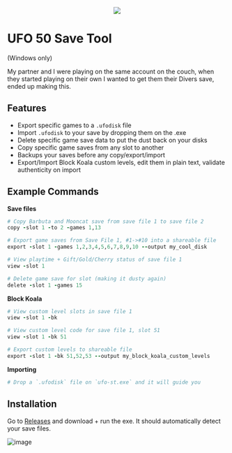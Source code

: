 <p align="center">
  <img src="https://github.com/user-attachments/assets/f6aa7019-a242-4d76-8735-893f8c4dd0ba" />
</p>

# UFO 50 Save Tool
(Windows only)

My partner and I were playing on the same account on the couch, when they started playing on their own I wanted to get them their Divers save, ended up making this.

## Features
- Export specific games to a `.ufodisk` file
- Import `.ufodisk` to your save by dropping them on the .exe
- Delete specific game save data to put the dust back on your disks
- Copy specific game saves from any slot to another
- Backups your saves before any copy/export/import
- Export/Import Block Koala custom levels, edit them in plain text, validate authenticity on import

## Example Commands
**Save files**
```rb
# Copy Barbuta and Mooncat save from save file 1 to save file 2
copy -slot 1 -to 2 -games 1,13

# Export game saves from Save File 1, #1->#10 into a shareable file
export -slot 1 -games 1,2,3,4,5,6,7,8,9,10 --output my_cool_disk

# View playtime + Gift/Gold/Cherry status of save file 1
view -slot 1

# Delete game save for slot (making it dusty again)
delete -slot 1 -games 15
```
**Block Koala**
```rb
# View custom level slots in save file 1
view -slot 1 -bk

# View custom level code for save file 1, slot 51
view -slot 1 -bk 51

# Export custom levels to shareable file
export -slot 1 -bk 51,52,53 --output my_block_koala_custom_levels
```
**Importing**
```rb
# Drop a `.ufodisk` file on `ufo-st.exe` and it will guide you
```

## Installation
Go to [Releases](https://github.com/rowancodes/ufo-50-st/releases) and download + run the exe. It should automatically detect your save files.

![image](https://github.com/user-attachments/assets/4bb96da5-1dd7-4d13-8937-665774ea4657)
